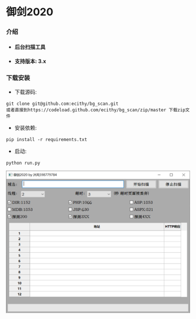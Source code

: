 # 御剑2020 

### 介绍

- #### 后台扫描工具

- #### 支持版本: 3.x

### 下载安装

- 下载源码:

```
git clone git@github.com:ecithy/bg_scan.git
或者直接到https://codeload.github.com/ecithy/bg_scan/zip/master 下载zip文件
```

- 安装依赖:

```
pip install -r requirements.txt
```

-   启动:

```
python run.py
```



<img src="media/images/image-20200605171502840.png" alt="image-20200605171502840" style="zoom: 50%;" />